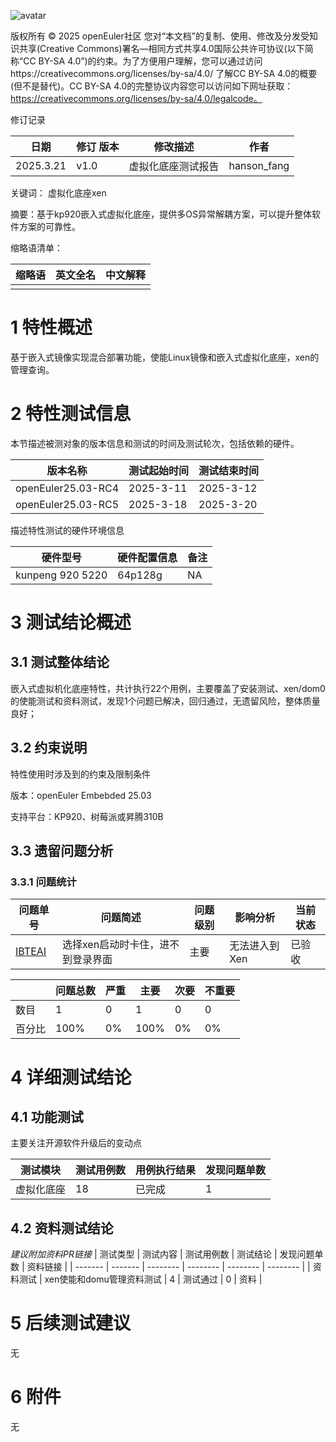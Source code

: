 ![avatar](../../images/openEuler.png)


版权所有 © 2025  openEuler社区
 您对“本文档”的复制、使用、修改及分发受知识共享(Creative Commons)署名—相同方式共享4.0国际公共许可协议(以下简称“CC BY-SA 4.0”)的约束。为了方便用户理解，您可以通过访问https://creativecommons.org/licenses/by-sa/4.0/ 了解CC BY-SA 4.0的概要 (但不是替代)。CC BY-SA 4.0的完整协议内容您可以访问如下网址获取：https://creativecommons.org/licenses/by-sa/4.0/legalcode。

修订记录

| 日期      | 修订   版本 | 修改描述           | 作者        |
| --------- | ----------- | ------------------ | ----------- |
| 2025.3.21 | v1.0        | 虚拟化底座测试报告 | hanson_fang |

关键词： 虚拟化底座xen

摘要：基于kp920嵌入式虚拟化底座，提供多OS异常解耦方案，可以提升整体软件方案的可靠性。


缩略语清单：

| 缩略语 | 英文全名 | 中文解释 |
| ------ | -------- | -------- |
|        |          |          |

# 1     特性概述

基于嵌入式镜像实现混合部署功能，使能Linux镜像和嵌入式虚拟化底座，xen的管理查询。

# 2     特性测试信息

本节描述被测对象的版本信息和测试的时间及测试轮次，包括依赖的硬件。

| 版本名称           | 测试起始时间 | 测试结束时间 |
| ------------------ | ------------ | ------------ |
| openEuler25.03-RC4 | 2025-3-11    | 2025-3-12    |
| openEuler25.03-RC5 | 2025-3-18    | 2025-3-20    |

描述特性测试的硬件环境信息

| 硬件型号         | 硬件配置信息 | 备注 |
| ---------------- | ------------ | ---- |
| kunpeng 920 5220 | 64p128g      | NA   |

# 3     测试结论概述

## 3.1   测试整体结论

嵌入式虚拟机化底座特性，共计执行22个用例，主要覆盖了安装测试、xen/dom0的使能测试和资料测试，发现1个问题已解决，回归通过，无遗留风险，整体质量良好；

## 3.2   约束说明

特性使用时涉及到的约束及限制条件

版本：openEuler Embebded 25.03

支持平台：KP920、树莓派或昇腾310B

## 3.3   遗留问题分析

### 3.3.1 问题统计

| 问题单号 | 问题简述 | 问题级别 | 影响分析 | 当前状态 |
| ------- | ------ | ------- | ------- | ------- |
| [IBTEAI](https://e.gitee.com/open_euler/dashboard?issue=IBTEAI) | 选择xen启动时卡住，进不到登录界面 | 主要 | 无法进入到Xen | 已验收 |

|        | 问题总数 | 严重 | 主要 | 次要 | 不重要 |
| ------ | -------- | ---- | ---- | ---- | ------ |
| 数目   | 1        | 0    | 1    | 0    | 0      |
| 百分比 | 100%     | 0%   | 100% | 0%   | 0%     |

# 4 详细测试结论

## 4.1 功能测试
主要关注开源软件升级后的变动点

| 测试模块   | 测试用例数 | 用例执行结果 | 发现问题单数 |
| ---------- | ---------- | ------------ | ------------ |
| 虚拟化底座 | 18         | 已完成       | 1            |

## 4.2 资料测试结论
*建议附加资料PR链接*
| 测试类型 | 测试内容 | 测试用例数 | 测试结论 | 发现问题单数 | 资料链接 |
| ------- | ------- | -------- | -------- | -------- | -------- |
| 资料测试 | xen使能和domu管理资料测试 | 4 | 测试通过 | 0 | 资料 |

# 5    后续测试建议

无

# 6     附件

无
